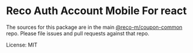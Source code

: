 Reco Auth Account Mobile For react
=======

The sources for this package are in the main [@reco-m/coupon-common](http://192.168.1.247/summary/framework%2FRECO8.Mobile.git) repo. Please file issues and pull requests against that repo.

License: MIT
